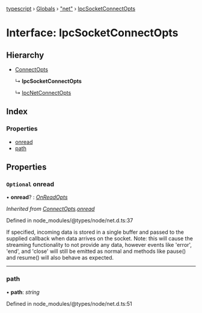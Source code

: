 [typescript](../README.md) › [Globals](../globals.md) › ["net"](../modules/_net_.md) › [IpcSocketConnectOpts](_net_.ipcsocketconnectopts.md)

# Interface: IpcSocketConnectOpts

## Hierarchy

* [ConnectOpts](_net_.connectopts.md)

  ↳ **IpcSocketConnectOpts**

  ↳ [IpcNetConnectOpts](_net_.ipcnetconnectopts.md)

## Index

### Properties

* [onread](_net_.ipcsocketconnectopts.md#optional-onread)
* [path](_net_.ipcsocketconnectopts.md#path)

## Properties

### `Optional` onread

• **onread**? : *[OnReadOpts](_net_.onreadopts.md)*

*Inherited from [ConnectOpts](_net_.connectopts.md).[onread](_net_.connectopts.md#optional-onread)*

Defined in node_modules/@types/node/net.d.ts:37

If specified, incoming data is stored in a single buffer and passed to the supplied callback when data arrives on the socket.
Note: this will cause the streaming functionality to not provide any data, however events like 'error', 'end', and 'close' will
still be emitted as normal and methods like pause() and resume() will also behave as expected.

___

###  path

• **path**: *string*

Defined in node_modules/@types/node/net.d.ts:51

